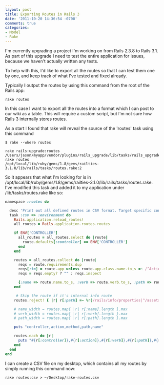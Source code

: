 ```yaml
---
layout: post
title: Exporting Routes in Rails 3
date: '2011-10-20 14:36:54 -0700'
comments: true
categories:
- Model
- Rake
---
```


I'm currently upgrading a project I'm working on from Rails 2.3.8 to Rails 3.1.
As part of this upgrade I need to test the entire application for issues,
because we haven't actually written any tests.

To help with this, I'd like to export all the routes so that I can test them
one by one, and keep track of what I've tested and fixed already.

Typically I output the routes by using this command from the root of the Rails
app:

``` shell
rake routes
```

<!--more-->

In this case I want to export all the routes into a format which I can post to
our wiki as a table. This will require a custom script, but I'm not sure how
Rails 3 internally stores routes.

As a start I found that rake will reveal the source of the 'routes' task using
this command

``` shell
$ rake --where routes

rake rails:upgrade:routes           /Users/jason/myapp/vendor/plugins/rails_upgrade/lib/tasks/rails_upgrade_tasks.rake:27
rake routes                         /opt/local/lib/ruby/gems/1.8/gems/railties-3.1.0/lib/rails/tasks/routes.rake:2
```

So it appears that what I'm looking for is in
/opt/local/lib/ruby/gems/1.8/gems/railties-3.1.0/lib/rails/tasks/routes.rake.
I've modified this task and added it to my application under
/lib/tasks/routes.rake like so:

```ruby
namespace :routes do

  desc 'Print out all defined routes in CSV format. Target specific controller with CONTROLLER=x.'
  task :csv => :environment do
    Rails.application.reload_routes!
    all_routes = Rails.application.routes.routes

    if ENV['CONTROLLER']
      all_routes = all_routes.select do |route|
        route.defaults[:controller] == ENV['CONTROLLER']
      end
    end

    routes = all_routes.collect do |route|
      reqs = route.requirements.dup
      reqs[:to] = route.app unless route.app.class.name.to_s =~ /^ActionDispatch::Routing/
      reqs = reqs.empty? ? "" : reqs.inspect

      {:name => route.name.to_s, :verb => route.verb.to_s, :path => route.path, :controller => route.requirements[:controller], :action => route.requirements[:action]}
    end

     # Skip the route if it's internal info route
    routes.reject! { |r| r[:path] =~ %r{/rails/info/properties|^/assets} }

    # name_width = routes.map{ |r| r[:name].length }.max
    # verb_width = routes.map{ |r| r[:verb].length }.max
    # path_width = routes.map{ |r| r[:path].length }.max

    puts "controller,action,method,path,name"

    routes.each do |r|
      puts "#{r[:controller]},#{r[:action]},#{r[:verb]},#{r[:path]},#{r[:name]}"
    end
  end
end
```

I can create a CSV file on my desktop, which contains all my routes by simply
running this command now:

```shell
rake routes:csv > ~/Desktop/rake-routes.csv
```
